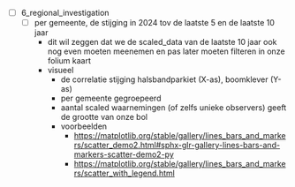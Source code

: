 - [ ] 6_regional_investigation
    - [ ] per gemeente, de stijging in 2024 tov de laatste 5 en de laatste 10 jaar
        - dit wil zeggen dat we de scaled_data van de laatste 10 jaar ook nog even moeten meenemen en pas later moeten filteren in onze folium kaart
        - visueel 
            - de correlatie stijging halsbandparkiet (X-as), boomklever (Y-as)
            - per gemeente gegroepeerd
            - aantal scaled waarnemingen (of zelfs unieke observers) geeft de grootte van onze bol
            - voorbeelden
                - https://matplotlib.org/stable/gallery/lines_bars_and_markers/scatter_demo2.html#sphx-glr-gallery-lines-bars-and-markers-scatter-demo2-py
                - https://matplotlib.org/stable/gallery/lines_bars_and_markers/scatter_with_legend.html

